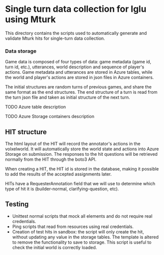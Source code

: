 # Single turn data collection for Iglu using Mturk

This directory contains the scripts used to automatically generate and validate Mturk hits for single-turn data collection.

### Data storage

Game data is composed of four types of data: game metadata (game id, turn id, etc.), utterances, world description and sequence of player's actions. Game metadata and utterances are stored in Azure tables,
while the world and player's actions are stored in json files in Azure containers.

The initial structures are random turns of previous games, and share the same format as the end structures. The end structure of a turn is read from the turn json file and taken as initial structure of the next turn.

TODO Azure table description

TODO Azure Storage containers description

## HIT structure

The html layout of the HIT will record the annotator's actions in the volxelworld. It will automatically store the world state and actions into Azure Storage on submission. The responses to the hit questions will be retrieved normally from the HIT through the boto3 API.

When creating a HIT, the HIT id is stored in the database, making it possible to add the results of the accepted assignments later.

HITs have a RequesterAnnotation field that we will use to determine which type of hit it is (builder-normal, clarifying-question, etc).


## Testing

* Unittest normal scripts that mock all elements and do not require real credentials.
* Ping scripts that read from resources using real credentials.
* Creation of test hits in sandbox: the script will only create the hit, without updating any
value in the storage tables. The template is altered to remove the functionality to save to
storage. This script is useful to check the initial world is correctly loaded.
